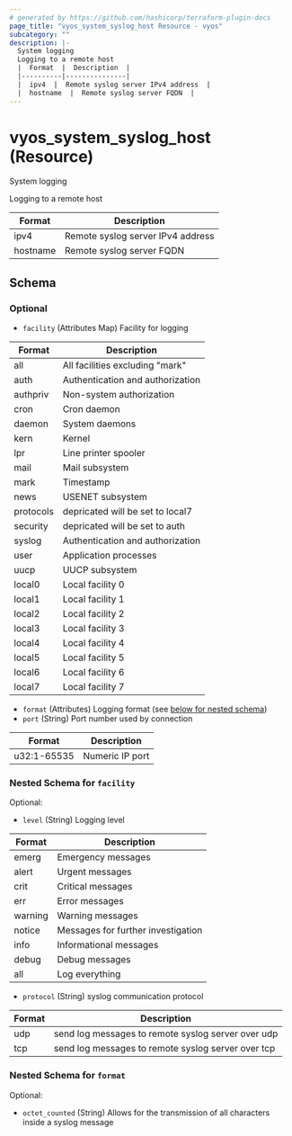 ```yaml
---
# generated by https://github.com/hashicorp/terraform-plugin-docs
page_title: "vyos_system_syslog_host Resource - vyos"
subcategory: ""
description: |-
  System logging
  Logging to a remote host
  |  Format  |  Description  |
  |----------|---------------|
  |  ipv4  |  Remote syslog server IPv4 address  |
  |  hostname  |  Remote syslog server FQDN  |
---
```


# vyos_system_syslog_host (Resource)

System logging

Logging to a remote host

|  Format  |  Description  |
|----------|---------------|
|  ipv4  |  Remote syslog server IPv4 address  |
|  hostname  |  Remote syslog server FQDN  |



<!-- schema generated by tfplugindocs -->
## Schema

### Optional

- `facility` (Attributes Map) Facility for logging

|  Format  |  Description  |
|----------|---------------|
|  all  |  All facilities excluding "mark"  |
|  auth  |  Authentication and authorization  |
|  authpriv  |  Non-system authorization  |
|  cron  |  Cron daemon  |
|  daemon  |  System daemons  |
|  kern  |  Kernel  |
|  lpr  |  Line printer spooler  |
|  mail  |  Mail subsystem  |
|  mark  |  Timestamp  |
|  news  |  USENET subsystem  |
|  protocols  |  depricated will be set to local7  |
|  security  |  depricated will be set to auth  |
|  syslog  |  Authentication and authorization  |
|  user  |  Application processes  |
|  uucp  |  UUCP subsystem  |
|  local0  |  Local facility 0  |
|  local1  |  Local facility 1  |
|  local2  |  Local facility 2  |
|  local3  |  Local facility 3  |
|  local4  |  Local facility 4  |
|  local5  |  Local facility 5  |
|  local6  |  Local facility 6  |
|  local7  |  Local facility 7  | (see [below for nested schema](#nestedatt--facility))
- `format` (Attributes) Logging format (see [below for nested schema](#nestedatt--format))
- `port` (String) Port number used by connection

|  Format  |  Description  |
|----------|---------------|
|  u32:1-65535  |  Numeric IP port  |

<a id="nestedatt--facility"></a>
### Nested Schema for `facility`

Optional:

- `level` (String) Logging level

|  Format  |  Description  |
|----------|---------------|
|  emerg  |  Emergency messages  |
|  alert  |  Urgent messages  |
|  crit  |  Critical messages  |
|  err  |  Error messages  |
|  warning  |  Warning messages  |
|  notice  |  Messages for further investigation  |
|  info  |  Informational messages  |
|  debug  |  Debug messages  |
|  all  |  Log everything  |
- `protocol` (String) syslog communication protocol

|  Format  |  Description  |
|----------|---------------|
|  udp  |  send log messages to remote syslog server over udp  |
|  tcp  |  send log messages to remote syslog server over tcp  |


<a id="nestedatt--format"></a>
### Nested Schema for `format`

Optional:

- `octet_counted` (String) Allows for the transmission of all characters inside a syslog message
